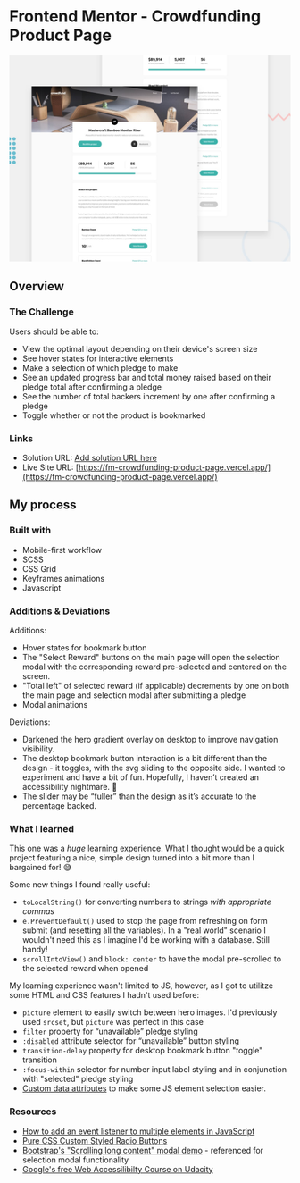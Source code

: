 # Frontend Mentor - Crowdfunding Product Page

![Design preview for the Crowdfunding product page coding challenge](./images/desktop-preview.jpg)

## Overview

### The Challenge

Users should be able to:

- View the optimal layout depending on their device's screen size
- See hover states for interactive elements
- Make a selection of which pledge to make
- See an updated progress bar and total money raised based on their pledge total after confirming a pledge
- See the number of total backers increment by one after confirming a pledge
- Toggle whether or not the product is bookmarked

### Links

- Solution URL: [Add solution URL here](https://your-solution-url.com)
- Live Site URL: [https://fm-crowdfunding-product-page.vercel.app/](https://fm-crowdfunding-product-page.vercel.app/)

## My process

### Built with

- Mobile-first workflow
- SCSS
- CSS Grid
- Keyframes animations
- Javascript

### Additions & Deviations

Additions:

- Hover states for bookmark button
- The "Select Reward" buttons on the main page will open the selection modal with the corresponding reward pre-selected and centered on the screen.
- "Total left" of selected reward (if applicable) decrements by one on both the main page and selection modal after submitting a pledge
- Modal animations

Deviations:

- Darkened the hero gradient overlay on desktop to improve navigation visibility.
- The desktop bookmark button interaction is a bit different than the design - it toggles, with the svg sliding to the opposite side. I wanted to experiment and have a bit of fun. Hopefully, I haven’t created an accessibility nightmare. 🙈
- The slider may be “fuller” than the design as it’s accurate to the percentage backed.

### What I learned

This one was a _huge_ learning experience. What I thought would be a quick project featuring a nice, simple design turned into a bit more than I bargained for! 😅

Some new things I found really useful:

- `toLocalString()` for converting numbers to strings _with appropriate commas_
- `e.PreventDefault()` used to stop the page from refreshing on form submit (and resetting all the variables). In a "real world" scenario I wouldn't need this as I imagine I'd be working with a database. Still handy!
- `scrollIntoView()` and `block: center` to have the modal pre-scrolled to the selected reward when opened

My learning experience wasn't limited to JS, however, as I got to utilitze some HTML and CSS features I hadn't used before:

- `picture` element to easily switch between hero images. I'd previously used `srcset`, but `picture` was perfect in this case
- `filter` property for “unavailable” pledge styling
- `:disabled` attribute selector for “unavailable” button styling
- `transition-delay` property for desktop bookmark button "toggle" transition
- `:focus-within` selector for number input label styling and in conjunction with "selected" pledge styling
- [Custom data attributes](https://developer.mozilla.org/en-US/docs/Web/HTML/Global_attributes/data-*) to make some JS element selection easier.

### Resources

- [How to add an event listener to multiple elements in JavaScript](https://flaviocopes.com/how-to-add-event-listener-multiple-elements-javascript/)
- [Pure CSS Custom Styled Radio Buttons](https://moderncss.dev/pure-css-custom-styled-radio-buttons/)
- [Bootstrap's "Scrolling long content" modal demo](https://getbootstrap.com/docs/4.3/components/modal/#scrolling-long-content) - referenced for selection modal functionality
- [Google's free Web Accessilibilty Course on Udacity](https://www.udacity.com/course/web-accessibility--ud891)
